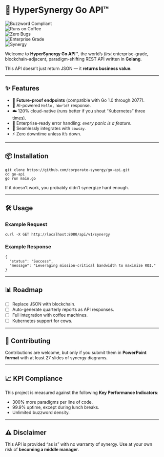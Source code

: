 # 🚀 HyperSynergy Go API™  

![Buzzword Compliant](https://img.shields.io/badge/Buzzword-100%25-brightgreen)  
![Runs on Coffee](https://img.shields.io/badge/Runs%20on-Coffee-brown)  
![Zero Bugs](https://img.shields.io/badge/Bugs-0%20(Features)-blueviolet)  
![Enterprise Grade](https://img.shields.io/badge/Enterprise-Grade-important)  
![Synergy](https://img.shields.io/badge/Synergy-Over9000-orange)  

Welcome to **HyperSynergy Go API™**, the world’s *first* enterprise-grade, blockchain-adjacent, paradigm-shifting REST API written in **Golang**.  

This API doesn’t just return JSON — it **returns business value**.  

---

## ✨ Features  

- 🔮 **Future-proof endpoints** (compatible with Go 1.0 through 2077).  
- 🧠 AI-powered `Hello, World!` response.  
- ☁️ 120% cloud-native (runs better if you shout “Kubernetes” three times).  
- 💼 Enterprise-ready error handling: *every panic is a feature*.  
- 🐄 Seamlessly integrates with `cowsay`.  
- ⚡ Zero downtime unless it’s down.  

---

## 📦 Installation  

    git clone https://github.com/corporate-synergy/go-api.git
    cd go-api
    go run main.go

If it doesn’t work, you probably didn’t synergize hard enough.  

---

## 🛠️ Usage  

### Example Request  

    curl -X GET http://localhost:8080/api/v1/synergy

### Example Response  

    {
      "status": "Success",
      "message": "Leveraging mission-critical bandwidth to maximize ROI."
    }

---

## 📊 Roadmap  

- [ ] Replace JSON with blockchain.  
- [ ] Auto-generate quarterly reports as API responses.  
- [ ] Full integration with coffee machines.  
- [ ] Kubernetes support for cows.  

---

## 🙏 Contributing  

Contributions are welcome, but only if you submit them in **PowerPoint format** with at least 27 slides of synergy diagrams.  

---

## 📈 KPI Compliance  

This project is measured against the following **Key Performance Indicators**:  

- 300% more paradigms per line of code.  
- 99.9% uptime, except during lunch breaks.  
- Unlimited buzzword density.  

---

## ⚠️ Disclaimer  

This API is provided “as is” with no warranty of synergy. Use at your own risk of **becoming a middle manager**.  
